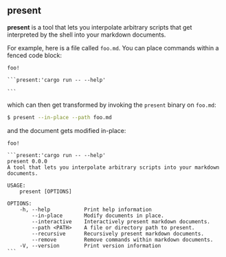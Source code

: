 ## present

**present** is a tool that lets you interpolate arbitrary scripts that get
interpreted by the shell into your markdown documents.

For example, here is a file called `foo.md`. You can place commands within
a fenced code block:

````
foo!

```present:'cargo run -- --help'

```
````

which can then get transformed by invoking the `present` binary on `foo.md`:

```bash
$ present --in-place --path foo.md
```

and the document gets modified in-place:

````
foo!

```present:'cargo run -- --help'
present 0.0.0
A tool that lets you interpolate arbitrary scripts into your markdown documents.

USAGE:
    present [OPTIONS]

OPTIONS:
    -h, --help           Print help information
        --in-place       Modify documents in place.
        --interactive    Interactively present markdown documents.
        --path <PATH>    A file or directory path to present.
        --recursive      Recursively present markdown documents.
        --remove         Remove commands within markdown documents.
    -V, --version        Print version information
```
````
